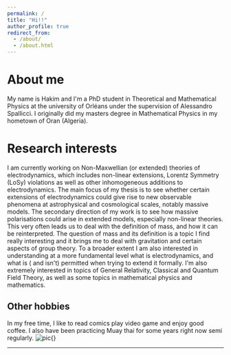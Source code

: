 ```yaml
---
permalink: /
title: "Hi!!"
author_profile: true
redirect_from: 
  - /about/
  - /about.html
---
```

# About me 
My name is Hakim and I'm a PhD student in Theoretical and Mathematical Physics at the university of Orléans under the supervision of Alessandro Spallicci. I originally did my masters degree in Mathematical Physics in my hometown of Oran (Algeria). 


# Research interests 
I am currently working on Non-Maxwellian (or extended) theories of electrodynamics, which includes non-linear extensions, Lorentz Symmetry (LoSy) violations as well as other inhomogeneous additions to electrodynamics.
The main focus of my thesis is to see whether certain extensions of electrodynamics could give rise to new observable phenomena at astrophysical and cosmological scales, notably massive models. 
The secondary direction of my work is to see how massive polarisations could arise in extended models, especially non-linear theories. This very often leads us to deal with the definition of mass, and how it can be reinterpreted.
The question of mass and its definition is a topic I find really interesting and it brings me to deal with gravitation and certain aspects of group theory.
To a broader extent I am also interested in understanding at a more fundamental level what is electrodynamics, and what is ( and isn't) permitted when trying to extend it formally.
I'm also extremely interested in topics of General Relativity, Classical and Quantum Field Theory, as well as some topics in mathematical physics and mathematics.

## Other hobbies
In my free time, I like to read comics play video game and enjoy good coffee. I also have been practicing Muay thai for some years right now semi regularly. 
![pic](images/foo-bar-identity.jpg){}

------
